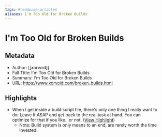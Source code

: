 ```yaml
---
tags: #readwise-articles
aliases: I'm Too Old for Broken Builds
---
```

# I'm Too Old for Broken Builds

## Metadata
- Author: [[xorvoid]]
- Full Title: I'm Too Old for Broken Builds
- Summary: I'm Too Old for Broken Builds
- URL: https://www.xorvoid.com/broken_builds.html

## Highlights
- When I get inside a build script file, there's only one thing I really want to do: Leave It ASAP and get back to the real task at hand. You can optimize for that if you like.. or not. ([View Highlight](https://read.readwise.io/read/01h1amj0ppa8q4rte7gj8rmt10))
    - Note: Build system is only means to an end, are rarely worth the time invested.

